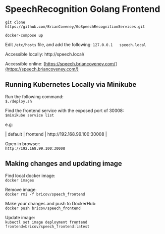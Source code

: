 # SpeechRecognition Golang Frontend

``` git clone https://github.com/BrianCoveney/GoSpeechRecognitionServices.git  ```

``` docker-compose up ```

Edit ```/etc/hosts``` file, and add the following:
``` 127.0.0.1   speech.local ```

Accessible locally:
http<nolink>://speech.local/

Accessible online:
[https://speech.briancoveney.com/](https://speech.briancoveney.com/)


## Running Kubernetes Locally via Minikube

Run the following command:  
``` $./deploy.sh ```

Find the frontend service with the exposed port of 30008:  
``` $minikube service list ```

e.g:  

| default | frontend | http<span></span>://192.168.99.100:30008 |
  

Open in browser:  
``` http://192.168.99.100:30008 ```

## Making changes and updating image

Find local docker image:  
``` docker images ```

Remove image:  
``` docker rmi -f bricov/speech_frontend ```

Make your changes and push to DockerHub:  
``` docker push bricov/speech_frontend ```

Update image:    
``` kubectl set image deployment frontend frontend=bricov/speech_frontend:latest ```
